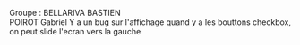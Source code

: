 Groupe : BELLARIVA BASTIEN	
		 POIROT Gabriel
Y a un bug sur l'affichage quand y a les bouttons checkbox, on peut slide l'ecran vers la gauche